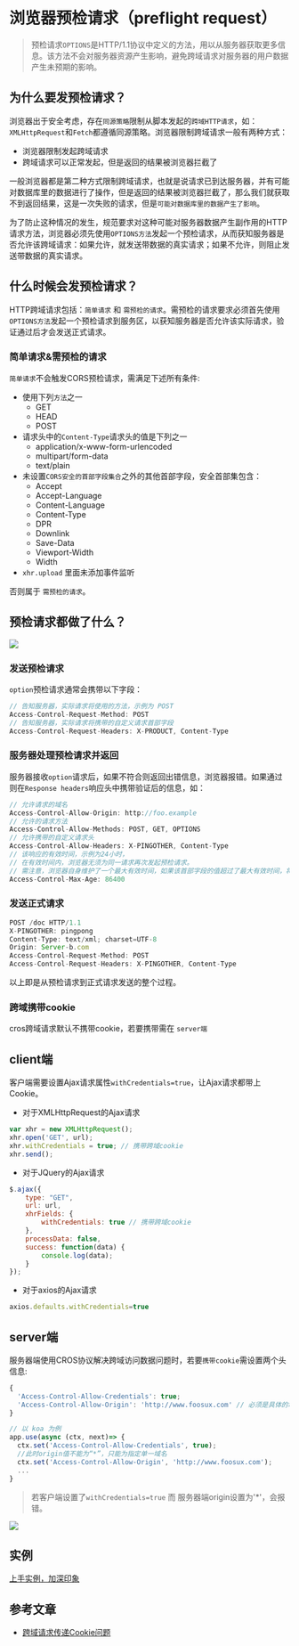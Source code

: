 # 浏览器预检请求（preflight request）

<!-- toc -->

> 预检请求`OPTIONS`是HTTP/1.1协议中定义的方法，用以从服务器获取更多信息。该方法不会对服务器资源产生影响，避免跨域请求对服务器的用户数据产生未预期的影响。

## 为什么要发预检请求？

浏览器出于安全考虑，存在`同源策略`限制从脚本发起的`跨域HTTP请求`，如：`XMLHttpRequest`和`Fetch`都遵循同源策略。浏览器限制跨域请求一般有两种方式：

- 浏览器限制发起跨域请求
- 跨域请求可以正常发起，但是返回的结果被浏览器拦截了

一般浏览器都是第二种方式限制跨域请求，也就是说请求已到达服务器，并有可能对数据库里的数据进行了操作，但是返回的结果被浏览器拦截了，那么我们就获取不到返回结果，这是一次失败的请求，但是`可能对数据库里的数据产生了影响`。

为了防止这种情况的发生，规范要求对这种可能对服务器数据产生副作用的HTTP请求方法，浏览器必须先使用`OPTIONS方法`发起一个预检请求，从而获知服务器是否允许该跨域请求：如果允许，就发送带数据的真实请求；如果不允许，则阻止发送带数据的真实请求。

## 什么时候会发预检请求？

HTTP跨域请求包括：`简单请求` 和 `需预检的请求`。需预检的请求要求必须首先使用`OPTIONS方法`发起一个预检请求到服务区，以获知服务器是否允许该实际请求，验证通过后才会发送正式请求。

### 简单请求&需预检的请求

`简单请求`不会触发CORS预检请求，需满足下述所有条件:

- 使用下列`方法`之一
  - GET
  - HEAD
  - POST
- 请求头中的`Content-Type`请求头的值是下列之一
  - application/x-www-form-urlencoded
  - multipart/form-data
  - text/plain
- 未设置`CORS安全的首部字段集合`之外的其他首部字段，安全首部集包含：
  - Accept
  - Accept-Language
  - Content-Language
  - Content-Type
  - DPR
  - Downlink
  - Save-Data
  - Viewport-Width
  - Width
- `xhr.upload` 里面未添加事件监听

否则属于 `需预检的请求`。

## 预检请求都做了什么？

![](https://ws1.sinaimg.cn/large/006tNc79ly1g03q01pal9j30so0qu477.jpg)

### 发送预检请求

`option`预检请求通常会携带以下字段：

```js
// 告知服务器，实际请求将使用的方法，示例为 POST
Access-Control-Request-Method: POST  
// 告知服务器，实际请求将携带的自定义请求首部字段
Access-Control-Request-Headers: X-PRODUCT, Content-Type
```

### 服务器处理预检请求并返回

服务器接收`option`请求后，如果不符合则返回出错信息，浏览器报错。如果通过则在`Response headers`响应头中携带验证后的信息，如：

```js
// 允许请求的域名
Access-Control-Allow-Origin: http://foo.example
// 允许的请求方法
Access-Control-Allow-Methods: POST, GET, OPTIONS
// 允许携带的自定义请求头
Access-Control-Allow-Headers: X-PINGOTHER, Content-Type
// 该响应的有效时间，示例为24小时，
// 在有效时间内，浏览器无须为同一请求再次发起预检请求。
// 需注意，浏览器自身维护了一个最大有效时间，如果该首部字段的值超过了最大有效时间，将不会生效。
Access-Control-Max-Age: 86400
```

### 发送正式请求

```js
POST /doc HTTP/1.1
X-PINGOTHER: pingpong
Content-Type: text/xml; charset=UTF-8
Origin: Server-b.com
Access-Control-Request-Method: POST
Access-Control-Request-Headers: X-PINGOTHER, Content-Type
```

以上即是从预检请求到正式请求发送的整个过程。

### 跨域携带cookie

cros跨域请求默认不携带cookie，若要携带需在 `server端`


## client端

客户端需要设置Ajax请求属性`withCredentials=true`，让Ajax请求都带上Cookie。

- 对于XMLHttpRequest的Ajax请求

```js
var xhr = new XMLHttpRequest();
xhr.open('GET', url);
xhr.withCredentials = true; // 携带跨域cookie
xhr.send();
```

- 对于JQuery的Ajax请求

```js
$.ajax({
    type: "GET",
    url: url,
    xhrFields: {
        withCredentials: true // 携带跨域cookie
    },
    processData: false,
    success: function(data) {
        console.log(data);  
    }
});
```

- 对于axios的Ajax请求

```js
axios.defaults.withCredentials=true
```

## server端

服务器端使用CROS协议解决跨域访问数据问题时，若要`携带cookie`需设置两个头信息:

```js
{
  'Access-Control-Allow-Credentials': true;
  'Access-Control-Allow-Origin': 'http://www.foosux.com' // 必须是具体的域名
}

// 以 koa 为例
app.use(async (ctx, next)=> {
  ctx.set('Access-Control-Allow-Credentials', true);
  //此时origin值不能为“*”，只能为指定单一域名
  ctx.set('Access-Control-Allow-Origin', 'http://www.foosux.com');
  ...
}
```

> 若客户端设置了`withCredentials=true` 而 服务器端origin设置为'*'，会报错。

![](https://ws2.sinaimg.cn/large/006tNc79ly1g04zb1ikkej31c403ywgh.jpg)

## 实例

[上手实例，加深印象](https://github.com/Foosux/preflight-request-demo)

## 参考文章

- [跨域请求传递Cookie问题](https://www.cnblogs.com/nuccch/p/7875189.html)

